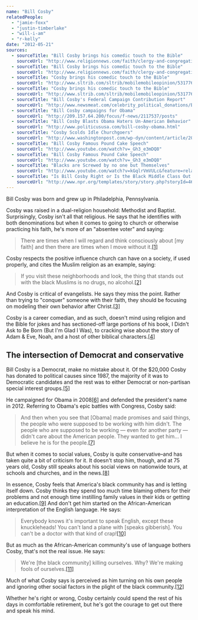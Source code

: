 ```yaml
---
name: "Bill Cosby"
relatedPeople:
  - "jamie-foxx"
  - "justin-timberlake"
  - "will-i-am"
  - "r-kelly"
date: "2012-05-21"
sources:
  - sourceTitle: "Bill Cosby brings his comedic touch to the Bible"
    sourceUrl: "http://www.religionnews.com/faith/clergy-and-congregations/bill-cosby-goes-searching-for-the-bibles-funny-parts"
  - sourceTitle: "Bill Cosby brings his comedic touch to the Bible"
    sourceUrl: "http://www.religionnews.com/faith/clergy-and-congregations/bill-cosby-goes-searching-for-the-bibles-funny-parts"
  - sourceTitle: "Cosby brings his comedic touch to the Bible"
    sourceUrl: "http://www.sltrib.com/sltrib/mobilemobileopinion/53177674-82/cosby-bible-book-didn.html.csp"
  - sourceTitle: "Cosby brings his comedic touch to the Bible"
    sourceUrl: "http://www.sltrib.com/sltrib/mobilemobileopinion/53177674-82/cosby-bible-book-didn.html.csp"
  - sourceTitle: "Bill Cosby's Federal Campaign Contribution Report"
    sourceUrl: "http://www.newsmeat.com/celebrity_political_donations/Bill_Cosby.php"
  - sourceTitle: "Bill Cosby campaigns for Obama"
    sourceUrl: "http://209.157.64.200/focus/f-news/2117537/posts"
  - sourceTitle: "Bill Cosby Blasts Obama Haters Un-American Behavior"
    sourceUrl: "http://www.politicususa.com/bill-cosby-obama.html"
  - sourceTitle: "Cosby Scolds Idle Churchgoers"
    sourceUrl: "http://www.washingtonpost.com/wp-dyn/content/article/2006/05/16/AR2006051601661.html"
  - sourceTitle: "Bill Cosby Famous Pound Cake Speech"
    sourceUrl: "http://www.youtube.com/watch?v=_Gh3_e3mDQ8"
  - sourceTitle: "Bill Cosby Famous Pound Cake Speech"
    sourceUrl: "http://www.youtube.com/watch?v=_Gh3_e3mDQ8"
  - sourceTitle: "Blacks are Screwed by no one but Themselves"
    sourceUrl: "http://www.youtube.com/watch?v=kGqlrVmVULc&feature=related"
  - sourceTitle: "Is Bill Cosby Right or Is the Black Middle Class Out of Touch?"
    sourceUrl: "http://www.npr.org/templates/story/story.php?storyId=4628960"
---
```


Bill Cosby was born and grew up in Philadelphia, Pennsylvania.

Cosby was raised in a dual-religion household: Methodist and Baptist. Surprisingly, Cosby isn't all that religious. He says that he identifies with both denominations but when it comes to going to church or otherwise practicing his faith, he's more of an "absentee voter" and saying:

>There are times when I will regard and think consciously about [my faith] and then there are times when I move without it.<a class="source-citation" href="http://www.religionnews.com/faith/clergy-and-congregations/bill-cosby-goes-searching-for-the-bibles-funny-parts" title="Bill Cosby brings his comedic touch to the Bible">[1]</a>

Cosby respects the positive influence church can have on a society, if used properly, and cites the Muslim religion as an example, saying:

>If you visit these neighborhoods and look, the thing that stands out with the black Muslims is no drugs, no alcohol.<a class="source-citation" href="http://www.religionnews.com/faith/clergy-and-congregations/bill-cosby-goes-searching-for-the-bibles-funny-parts" title="Bill Cosby brings his comedic touch to the Bible">[2]</a>

And Cosby is critical of evangelists. He says they miss the point. Rather than trying to "conquer" someone with their faith, they should be focusing on modeling their own behavior after Christ.<a class="source-citation" href="http://www.sltrib.com/sltrib/mobilemobileopinion/53177674-82/cosby-bible-book-didn.html.csp" title="Cosby brings his comedic touch to the Bible">[3]</a>

Cosby is a career comedian, and as such, doesn't mind using religion and the Bible for jokes and has sectioned-off large portions of his book, I Didn't Ask to Be Born (But I'm Glad I Was), to cracking wise about the story of Adam & Eve, Noah, and a host of other biblical characters.<a class="source-citation" href="http://www.sltrib.com/sltrib/mobilemobileopinion/53177674-82/cosby-bible-book-didn.html.csp" title="Cosby brings his comedic touch to the Bible">[4]</a>

## The intersection of Democrat and conservative

Bill Cosby is a Democrat, make no mistake about it. Of the $20,000 Cosby has donated to political causes since 1987, the majority of it was to Democratic candidates and the rest was to either Democrat or non-partisan special interest groups.<a class="source-citation" href="http://www.newsmeat.com/celebrity_political_donations/Bill_Cosby.php" title="Bill Cosby&apos;s Federal Campaign Contribution Report">[5]</a>

He campaigned for Obama in 2008<a class="source-citation" href="http://209.157.64.200/focus/f-news/2117537/posts" title="Bill Cosby campaigns for Obama">[6]</a> and defended the president's name in 2012. Referring to Obama's epic battles with Congress, Cosby said:

>And then when you see that [Obama] made promises and said things, the people who were supposed to be working with him didn't. The people who are supposed to be working — even for another party — didn't care about the American people. They wanted to get him… I believe he is for the people.<a class="source-citation" href="http://www.politicususa.com/bill-cosby-obama.html" title="Bill Cosby Blasts Obama Haters Un-American Behavior">[7]</a>

But when it comes to social values, Cosby is quite conservative–and has taken quite a bit of criticism for it. It doesn't stop him, though, and at 75 years old, Cosby still speaks about his social views on nationwide tours, at schools and churches, and in the news.<a class="source-citation" href="http://www.washingtonpost.com/wp-dyn/content/article/2006/05/16/AR2006051601661.html" title="Cosby Scolds Idle Churchgoers">[8]</a>

In essence, Cosby feels that America's black community has and is letting itself down. Cosby thinks they spend too much time blaming others for their problems and not enough time instilling family values in their kids or getting an education.<a class="source-citation" href="http://www.youtube.com/watch?v=_Gh3_e3mDQ8" title="Bill Cosby Famous Pound Cake Speech">[9]</a> And don't get him started on the African-American interpretation of the English language. He says:

>Everybody knows it's important to speak English, except these knuckleheads! You can't land a plane with [speaks gibberish]. You can't be a doctor with that kind of crap!<a class="source-citation" href="http://www.youtube.com/watch?v=_Gh3_e3mDQ8" title="Bill Cosby Famous Pound Cake Speech">[10]</a>

But as much as the African-American community's use of language bothers Cosby, that's not the real issue. He says:

>We're [the black community] killing ourselves. Why? We're making fools of ourselves.<a class="source-citation" href="http://www.youtube.com/watch?v=kGqlrVmVULc&feature=related" title="Blacks are Screwed by no one but Themselves">[11]</a>

Much of what Cosby says is perceived as him turning on his own people and ignoring other social factors in the plight of the black community.<a class="source-citation" href="http://www.npr.org/templates/story/story.php?storyId=4628960" title="Is Bill Cosby Right or Is the Black Middle Class Out of Touch?">[12]</a>

Whether he's right or wrong, Cosby certainly could spend the rest of his days in comfortable retirement, but he's got the courage to get out there and speak his mind.